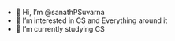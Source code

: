 - 👋 Hi, I’m @sanathPSuvarna
- 👀 I’m interested in CS and Everything around it 
- 🌱 I’m currently studying CS 

<!---
sanathPSuvarna/sanathPSuvarna is a ✨ special ✨ repository because its `README.md` (this file) appears on your GitHub profile.
You can click the Preview link to take a look at your changes.
--->
